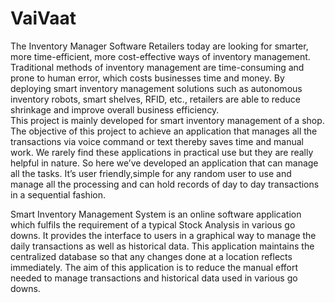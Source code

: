 # VaiVaat
The Inventory Manager Software
Retailers today are looking for smarter, more time-efficient, more cost-effective ways of inventory management. Traditional methods of inventory management are time-consuming and prone to human error, which costs businesses time and money. By deploying smart inventory management solutions such as autonomous inventory robots, smart shelves, RFID, etc., retailers are able to reduce shrinkage and improve overall business efficiency.	
This project is mainly developed for smart inventory management of a shop. The objective of this project to achieve an application that manages all the transactions via voice command or text thereby saves time and manual work. We rarely find these applications in practical use but they are really helpful in nature. So here we’ve developed an application that can manage all the tasks. It’s user friendly,simple for any random user to use and manage all the processing and can hold records of day to day transactions in a sequential fashion.

Smart Inventory Management System is an online software application which fulfils the requirement of a typical Stock Analysis in various go downs. It provides the interface to users in a graphical way to manage the daily transactions as well as historical data. This application maintains the centralized database so that any changes done at a location reflects immediately. The aim of this application is to reduce the manual effort needed to manage transactions and historical data used in various go downs. 

